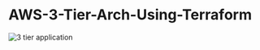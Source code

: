 # AWS-3-Tier-Arch-Using-Terraform
![3 tier application](https://github.com/user-attachments/assets/97d7bcdd-86a0-446b-b2ce-1220a3c12af4)
